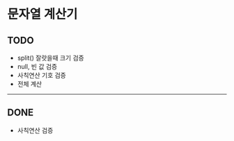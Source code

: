 # 문자열 계산기

## TODO


- split() 잘랏을때 크기 검증
- null, 빈 값 검증
- 사칙연산 기호 검증
- 전체 계산

---

## DONE
- 사칙연산 검증
